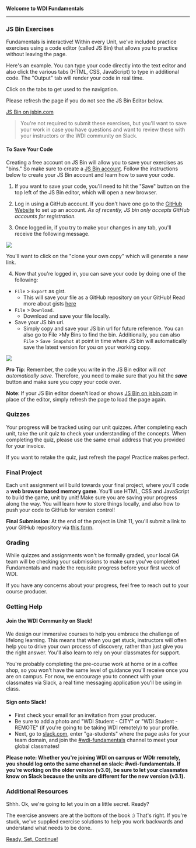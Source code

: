 **Welcome to WDI Fundamentals**

---

### JS Bin Exercises

Fundamentals is interactive! Within every Unit, we've included practice exercises using a code editor (called JS Bin) that allows you to practice without leaving the page.

Here's an example. You can type your code directly into the text editor and also click the various tabs (HTML, CSS, JavaScript) to type in additional code. The "Output" tab will render your code in real time.

Click on the tabs to get used to the navigation.

Please refresh the page if you do not see the JS Bin Editor below.

<a class="jsbin-embed" href="https://jsbin.com/zojica/embed?html,output&height=600px">JS Bin on jsbin.com</a><script src="https://static.jsbin.com/js/embed.min.js?3.35.12"></script>

>You're not required to submit these exercises, but you'll want to save your work in case you have questions and want to review these with your instructors or the WDI community on Slack.


#### To Save Your Code

Creating a free account on JS Bin will allow you to save your exercises as "bins." So make sure to create a [JS Bin account](https://jsbin.com/login). Follow the instructions below to create your JS Bin account and learn how to save your code.

1)  If you want to save your code, you'll need to hit the "Save" button on the top left of the JS Bin editor, which will open a new browser.

2) Log in using a GitHub account. If you don't have one go to the [GitHub Website](https://github.com/) to set up an account. *As of recently, JS bin only accepts GitHub accounts for registration.*

3) Once logged in, if you try to make your changes in any tab, you'll receive the following message.

![](../assets/elkwebdesign/jsbin_clone.png)

You'll want to click on the "clone your own copy" which will generate a new link.

4) Now that you're logged in, you can save your code by doing one of the following:

* `File` > `Export` as gist.
	* This will save your file as a GitHub repository on your GitHub! Read more about gists [here](https://help.github.com/articles/about-gists/)
* `File` > `Download`.
	* Download and save your file locally.
* Save your JS bin url.
	* Simply copy and save your JS bin url for future reference. You can also go to File >My Bins to find the bin. Additionally, you can also `File` > `Save Snapshot` at point in time where JS bin will automatically save the latest version for you on your working copy.


![](../assets/elkwebdesign/jsbin.png)


**Pro Tip**: Remember, the code you write in the JS Bin editor will *not automatically save.* Therefore, you need to make sure that you hit the ***save*** button and make sure you copy your code over.

**Note**: If your JS Bin editor doesn't load or shows [JS Bin on jsbin.com](https://jsbin.com/zojica/embed?html,output) in place of the editor, simply refresh the page to load the page again.


### Quizzes

Your progress will be tracked using our unit quizzes. After completing each unit, take the unit quiz to check your understanding of the concepts. When completing the quiz, please use the same email address that you provided for your invoice.

If you want to retake the quiz, just refresh the page! Practice makes perfect.

### Final Project

Each unit assignment will build towards your final project, where you'll code a **web browser based memory game**. You'll use HTML, CSS and JavaScript to build the game, unit by unit!  Make sure you are saving your progress along the way.  You will learn how to store things locally, and also how to push your code to GitHub for version control!

**Final Submission**: At the end of the project in Unit 11, you'll submit a link to your GitHub repository via [this form](https://ga-immersives.typeform.com/to/UHC5Yp).


### Grading

While quizzes and assignments won't be formally graded, your local GA team will be checking your submissions to make sure you've completed Fundamentals and made the requisite progress before your first week of WDI.

If you have any concerns about your progress, feel free to reach out to your course producer.

### Getting Help

#### Join the WDI Community on Slack!

We design our immersive courses to help you embrace the challenge of lifelong learning. This means that when you get stuck, instructors will often help you to drive your own process of discovery, rather than just give you the right answer. You'll also learn to rely on your classmates for support.

You're probably completing the pre-course work at home or in a coffee shop, so you won't have the same level of guidance you'll receive once you are on campus. For now, we encourage you to connect with your classmates via Slack, a real time messaging application you'll be using in class.

#### Sign onto Slack!

* First check your email for an invitation from your producer.
* Be sure to add a photo and "WDI Student - CITY" or "WDI Student - REMOTE" (if you're going to be taking WDI remotely) to your profile.
* Next, go to [slack.com](https://slack.com/signin), enter "ga-students" where the
  page asks for your team domain, and join the [#wdi-fundamentals](https://ga-students.slack.com/messages/#wdi-fundamentals/) channel to meet your global classmates!

**Please note: Whether you're joining WDI on campus or WDIr remotely, you should log onto the same channel on slack: #wdi-fundamentals. If you're working on the older version (v3.0), be sure to let your classmates know on Slack because the units are different for the new version (v3.1).**


### Additional Resources

Shhh. Ok, we're going to let you in on a little secret. Ready?

The exercise answers are at the bottom of the book :) That's right. If you're stuck, we've supplied exercise solutions to help you work backwards and understand what needs to be done.

[Ready, Set, Continue!](01_unit/developer-foundations-intro.md)
